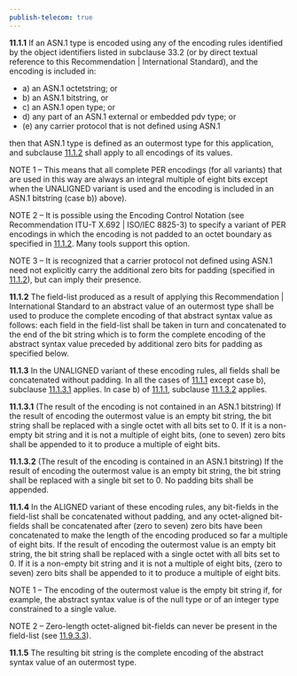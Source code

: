 ```yaml
---
publish-telecom: true
---
```


**11.1.1** If an ASN.1 type is encoded using any of the encoding rules identified by the object identifiers listed in subclause 33.2 (or by direct textual reference to this Recommendation | International Standard), and the encoding is included in: <a id="^4a7e3b"></a>

- a) an ASN.1 octetstring; or
- b) an ASN.1 bitstring, or
- c) an ASN.1 open type; or
- d) any part of an ASN.1 external or embedded pdv type; or
- (e) any carrier protocol that is not defined using ASN.1

then that ASN.1 type is defined as an outermost type for this application, and subclause [11.1.2](11.1%20Production%20of%20the%20complete%20encoding.md#user-content-^b2ffd2) shall apply to all encodings of its values.

NOTE 1 – This means that all complete PER encodings (for all variants) that are used in this way are always an integral multiple of eight bits except when the UNALIGNED variant is used and the encoding is included in an ASN.1 bitstring (case b)) above).

NOTE 2 – It is possible using the Encoding Control Notation (see Recommendation ITU-T X.692 | ISO/IEC 8825-3) to specify a variant of PER encodings in which the encoding is not padded to an octet boundary as specified in [11.1.2](11.1%20Production%20of%20the%20complete%20encoding.md#user-content-^b2ffd2). Many tools support this option.

NOTE 3 – It is recognized that a carrier protocol not defined using ASN.1 need not explicitly carry the additional zero bits for padding (specified in [11.1.2](11.1%20Production%20of%20the%20complete%20encoding.md#user-content-^b2ffd2)), but can imply their presence.

**11.1.2** The field-list produced as a result of applying this Recommendation | International Standard to an abstract value of an outermost type shall be used to produce the complete encoding of that abstract syntax value as follows: each field in the field-list shall be taken in turn and concatenated to the end of the bit string which is to form the complete encoding of the abstract syntax value preceded by additional zero bits for padding as specified below. <a id="^b2ffd2"></a>

**11.1.3** In the UNALIGNED variant of these encoding rules, all fields shall be concatenated without padding. In all the cases of [11.1.1](11.1%20Production%20of%20the%20complete%20encoding.md#user-content-^4a7e3b) except case b), subclause [11.1.3.1](11.1%20Production%20of%20the%20complete%20encoding.md#user-content-^53fef0) applies. In case b) of [11.1.1](11.1%20Production%20of%20the%20complete%20encoding.md#user-content-^4a7e3b), subclause [11.1.3.2](11.1%20Production%20of%20the%20complete%20encoding.md#user-content-^a7ea7e) applies.

**11.1.3.1** (The result of the encoding is not contained in an ASN.1 bitstring) If the result of encoding the outermost value is an empty bit string, the bit string shall be replaced with a single octet with all bits set to 0. If it is a non-empty bit string and it is not a multiple of eight bits, (one to seven) zero bits shall be appended to it to produce a multiple of eight bits. <a id="^53fef0"></a>

**11.1.3.2** (The result of the encoding is contained in an ASN.1 bitstring) If the result of encoding the outermost value is an empty bit string, the bit string shall be replaced with a single bit set to 0. No padding bits shall be appended. <a id="^a7ea7e"></a>

**11.1.4** In the ALIGNED variant of these encoding rules, any bit-fields in the field-list shall be concatenated without padding, and any octet-aligned bit-fields shall be concatenated after (zero to seven) zero bits have been concatenated to make the length of the encoding produced so far a multiple of eight bits. If the result of encoding the outermost value is an empty bit string, the bit string shall be replaced with a single octet with all bits set to 0. If it is a non-empty bit string and it is not a multiple of eight bits, (zero to seven) zero bits shall be appended to it to produce a multiple of eight bits.

NOTE 1 – The encoding of the outermost value is the empty bit string if, for example, the abstract syntax value is of the null type or of an integer type constrained to a single value.

NOTE 2 – Zero-length octet-aligned bit-fields can never be present in the field-list (see [11.9.3.3](./11.9%20General%20rules%20for%20encoding%20a%20length%20determinant.md#user-content-^620347)).

**11.1.5** The resulting bit string is the complete encoding of the abstract syntax value of an outermost type.

